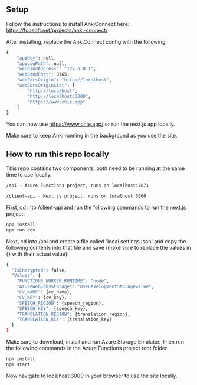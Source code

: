 ## Setup

Follow the instructions to install AnkiConnect here:
https://foosoft.net/projects/anki-connect/

After installing, replace the AnkiConnect config with the following:
```bash
{
    "apiKey": null,
    "apiLogPath": null,
    "webBindAddress": "127.0.0.1",
    "webBindPort": 8765,
    "webCorsOrigin": "http://localhost",
    "webCorsOriginList": [
        "http://localhost",
        "http://localhost:3000",
        "https://www.chie.app"
    ]
}
```

You can now use https://www.chie.app/ or run the next.js app locally.

Make sure to keep Anki running in the background as you use the site.

## How to run this repo locally

This repo contains two components, both need to be running at the same time to use locally.

```bash
/api - Azure Functions project, runs on localhost:7071

/client-api - Next js project, runs on localhost:3000
```

First, cd into /client-api and run the following commands to run the next.js project:

```bash
npm install
npm run dev
```

Next, cd into /api and create a file called 'local.settings.json' and copy the following contents into that file and save (make sure to replace the values in {} with their actual value):

```bash
{
  "IsEncrypted": false,
  "Values": {
    "FUNCTIONS_WORKER_RUNTIME": "node",
    "AzureWebJobsStorage": "UseDevelopmentStorage=true",
    "CV_NAME": {cv_name},
    "CV_KEY": {cv_key},
    "SPEECH_REGION": {speech_region},
    "SPEECH_KEY": {speech_key},
    "TRANSLATION_REGION": {translation_region},
    "TRANSLATION_KEY": {translation_key}
  }
}
```

Make sure to download, install and run Azure Storage Emulator.  Then run the following commands in the Azure Functions project root folder:

```bash
npm install
npm start
```

Now navigate to localhost:3000 in your browser to use the site locally.
